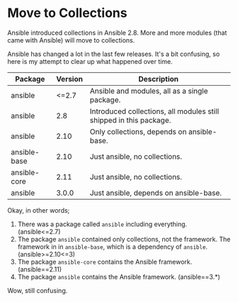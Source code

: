 # Move to Collections

Ansible introduced collections in Ansible 2.8. More and more modules (that came with Ansible) will move to collections.

Ansible has changed a lot in the last few releases. It's a bit confusing, so here is my attempt to clear up what happened over time.

|Package     |Version|Description                                                       |
|------------|-------|------------------------------------------------------------------|
|ansible     |<=2.7  |Ansible and modules, all as a single package.                     |
|ansible     |2.8    |Introduced collections, all modules still shipped in this package.|
|ansible     |2.10   |Only collections, depends on ansible-base.                        |
|ansible-base|2.10   |Just ansible, no collections.                                     |
|ansible-core|2.11   |Just ansible, no collections.                                     |
|ansible     |3.0.0  |Just ansible, depends on ansible-base.                            |

Okay, in other words;

1. There was a package called `ansible` including everything. (ansible<=2.7)
2. The package `ansible` contained only collections, not the framework. The framework in in `ansible-base`, which is a dependency of `ansible`. (ansible>=2.10<=3)
3. The package `ansible-core` contains the Ansible framework. (ansible==2.11)
4. The package `ansible` contains the Ansible framework. (ansible==3.*)

Wow, still confusing.
